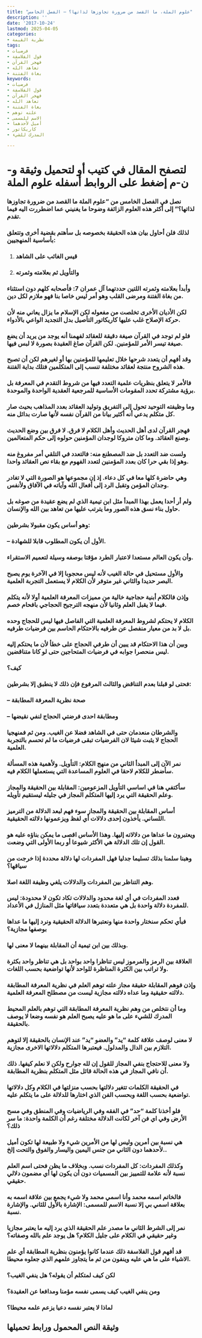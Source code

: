 ```yaml
---
title: "علوم الملة، ما القصد من ضرورة تجاوزها لذاتها؟ – الفصل الخامس"
description: ''
date: '2017-10-24'
lastmod: 2025-04-05
categories:
- نظرية القيمة
tags:
- فرضيات
- قول الفلاسفة
- فهجر القرآن
- تعاهد الله
- بغاة الفتنة
keywords:
- فرضيات
- قول الفلاسفة
- فهجر القرآن
- تعاهد الله
- بغاة الفتنة
- علته توهم
- الاسم للمسمى
- أميل لأحدهما
- كاريكاتور
- المدرك للشيء

---
```

# **لتصفح المقال في كتيب أو لتحميل وثيقة و-ن-م إضغط على الروابط أسفله** **علوم الملة**

### نصل في الفصل الخامس من “علوم الملة ما القصد من ضرورة تجاوزها لذاتها؟” إلى أكثر هذه العلوم الزائفة وضوحا ما يغنيني عما اضطررت اليه فيما تقدم.

### لذلك فلن أحاول بيان هذه الحقيقة بخصوصه بل سأهتم بقضية أخرى وتتعلق بأساسية المنهجيين:

1. ### قيس الغائب على الشاهد
2. ### والتأويل ثم بعلامته وثمرته

### وأبدأ بعلامته وثمرته اللتين حددتهما آل عمران 7: فأصحابه كلهم دون استثناء من بغاة الفتنة ومرضى القلب وهو أمر ليس خاصا بنا فهو ملازم لكل دين.

### لكن الأديان الأخرى تخلصت من مفعوله لكن الإسلام ما يزال يعاني منه لأن حركة الإصلاح غلب عليها كاريكاتور التأصيل بدل التجديد الواعي بالأدواء.

### فلو لم توجد في القرآن صيغة دقيقة للعقائد لفهمنا أنه يوجد من يريد أن يضع صيغة تيسر الأمر للمؤمنين. لكن القرآن صاغ العقيدة بصورة لا لبس فيها.

### وقد أفهم أن يتعدد شرحها خلال تعليمها للمؤمنين بها أو لغيرهم لكن أن تصبح هذه الشروح منتجة لعقائد مختلفة تنسب إلى المتكلمين فتلك بداية الفتنة.

### فالأمر لا يتعلق بنظريات علمية التعدد فيها من شروط التقدم في المعرفة بل برؤية مشتركة تحدد المقومات الأساسية للمرجعية العقدية الواحدة والموحدة.

### وما وظيفته التوحيد تحول إلى التفريق وتوليد العقائد بعدد المذاهب بحيث صار كل متكلم يدعي أنه أكثير بيانا من القرآن نفسه لأنها صارت بدائل منه.

### فهجر القرآن لدى أهل الحديث وأهل الكلام لا فرق. لا فرق بين وضع الحديث وصنع العقائد. وما كان متروكا لوجدان المؤمنين حولوه إلى حكم المتعالمين.

### ولست ضد التعدد بل ضد المصطنع منه: فالتعدد في التلقي أمر مفروغ منه وهو إذا بقي حرا كان بعدد المؤمنين لتعدد الفهوم مع بقاء نص العقائد واحدا.

### وهي حاضرة كلها معا في كل دعاء. إذ إن مجموعها هو الصورة التي لا تغادر وجدان المؤمن وتقبل الرد إلى أفعال الله وآياته في الآفاق ولأنفس.

### ولم أر أحدا يعمل بهذا المبدأ مثل ابن تيمية الذي لم يضع عقيدة من صوغه بل حاول بناء نسق هذه الصور وما يترتب عليها من تعاهد بين الله والإنسان.

### وهو أساس يكون مقبولا بشرطين:

### – الأول أن يكون المطلوب قابلا للشهادة.

### وأن يكون العالم مستعدا لاعتبار الطرد مؤقتا بوصفه وسيلة لتعميم الاستقراء.

### والأول مستحيل في حالة الغيب لأنه ليس محجوبا إلا في الآخرة يوم يصبح البصر حديدا والثاني غير متوفر لأن الكلام لا يستعمل التجربة العلمية.

### وإذن فالكلام أبنية حجاجية خالية من مميزات المعرفة العلمية أولا لأنه يتكلم فيما لا يقبل العلم وثانيا لأن منهجه الترجيح الحجاجي بافحام خصم.

### الكلام لا يحتكم لشروط المعرفة العلمية التي الفاصل فيها ليس للحجاج وحده بل لا بد من معيار منفصل عن طرفيه بالاحتكام الحاسم بين فرضيات طرفيه.

### وبين أن هذا الاحتكام قد يبين أن طرفي الحجاج على خطأ لأن ما يحتكم إليه ليس منحصرا جوابه في فرضيات المتحاجين حتى لو كانا متناقضين.

### كيف؟

### فحتى لو قبلنا بعدم التناقض والثالث المرفوع فإن ذلك لا ينطبق إلا بشرطين:

### – صحة نظرية المعرفة المطابقة

### – ومطابقة احدى فرضتي الحجاج لنفي نقيضها

### والشرطان منعدمان حتى في الشاهد فضلا عن الغيب. ومن ثم فمنهجيا الحجاج لا يثبت شيئا لان الفرضيات تبقى فرضيات ما لم تحسم بالتجربة العلمية.

### نمر الآن إلى المبدأ الثاني من منهج الكلام: التأويل. ولأهمية هذه المسألة سأضطر للكلام لاحقا في العلوم المساعدة التي يستعملها الكلام فيه.

### سأكتفي هنا في اساسي التأويل المزعومين: المقابلة بين الحقيقة والمجاز وعلم الحقيقة التي يرد إليها المتكلم المجاز في جليله ليستقيم تأويله.

### أساس المقابلة بين الحقيقة والمجاز سوء فهم لبعد الدلالة من الترميز اللساني. يأخذون إحدى دلالات أي لفظ ويزعمونها دلالته الحقيقية.

### ويعتبرون ما عداها من دلالاته إليها. وهذا الأساس اقصى ما يمكن بناؤه عليه هو القول إن تلك الدلالة هي الأكثر شيوعا أو ربما الأولى التي وضعت.

### وهبنا سلمنا بذلك تسليما جدليا فهل المفردات لها دلالة محددة إذا خرجت من سياقها؟

### وهم التناظر بين المفردات والدلالات يلغي وظيفة اللغة اصلا.

### فعدد المفردات في أي لغة محدود والدلالات تكاد تكون لا محدودة: ليس للمفردة دلالة واحدة بل هي متعددة بتعدد سياقاتها مثل المنازل في الأعداد.

### فبأي تحكم سنختار واحدة منها ونعتبرها الدلالة الحقيقية ونرد إليها ما عداها بوصفها مجازية؟

### وبذلك بين ابن تيمية أن المقابلة بينهما لا معنى لها.

### العلاقة بين الرمز والمرموز ليس تناظرا واحد بواحد بل هي تناظر واحد بكثرة ولا تراتب بين الكثرة المناظرة للواحد لأنها تواضعية بحسب اللغات.

### وإذن فوهم المقابلة حقيقة مجاز علته توهم العلم في نظرية المعرفة المطابقة دلالته حقيقية وما عداه دلالته مجازية ليست من مصطلح المعرفة العلمية.

### وما أن نتخلص من وهم نظرية المعرفة المطابقة التي توهم بالعلم المحيط المدرك للشيء على ما هو عليه يصبح العلم هو نفسه وضعا لا يوصف بالحقيقة.

### لا معنى لوصف علاقة كلمة “يد” والعضو “يد” عند الإنسان بالحقيقة إلا لتوهم التلازم بين الدال والمدلول. فيعتبرها المتكلم دلالاتها الاخرى مجازية.

### ولا معنى للاحتجاج بنفي المجاز للقول إن لله جوارح ولكن لا نعلم كيفها. ذلك أن نافي المجاز في هذه الحالة قائل مثل المتكلم بنظرية المطابقة.

### في الحقيقة الكلمات تتغير دلالتها بحسب منزلتها في الكلام وكل دلالاتها تواضعية بحسب اللغة وبحسب الفن الذي اختارها للدلالة على ما يتكلم عليه.

### فلو أخذنا كلمة “حد” في الفقه وفي الرياضيات وفي المنطق وفي مسح الأرض وفي اي فن آخر لكانت الدلالة مختلفة رغم أن الكلمة واحدة: ما سر ذلك؟

### هي نسبة بين أمرين وليس لها من الأمرين شيء ولا طبيعة لها تكون أميل لأحدهما دون الثاني من جنس اليمين واليسار والفوق والتحت إلخ..

### وكذلك المفردات: كل المفردات نسب. وبخلاف ما يظن فحتى اسم العلم نسبة لأنه علامة للتمييز بين المسميات دون أن يكون لها أي مضمون دلالي حقيقي.

### فالخاتم اسمه محمد وأنا اسمي محمد ولا شيء يجمع بين علاقة اسمه به بعلاقة اسمي بي إلا نسبة الاسم للمسمى: الإشارة بالأول للثاني. والإشارة نسبة.

### نمر إلى الشرط الثاني ما مصدر علم الحقيقة الذي يرد إليه ما يعتبر مجازيا وغير حقيقي في الكلام على جليل الكلام؟ هل يوجد علم بالله وصفاته؟

### قد أفهم قول الفلاسفة ذلك عندما كانوا يؤمنون بنظرية المطابقة أي علم الاشياء على ما هي عليه وينفون من ثم ما يتجاوز علمهم الذي جعلوه محيطا.

### لكن كيف لمتكلم أن يقوله؟ هل ينفي الغيب؟

### ومن ينفي الغيب كيف يسمى نفسه مؤمنا ومدافعا عن العقيدة؟

### لماذا لا يعتبر نفسه دعيا يزعم علمه محيطا؟

## وثيقة النص المحمول ورابط تحميلها

###
